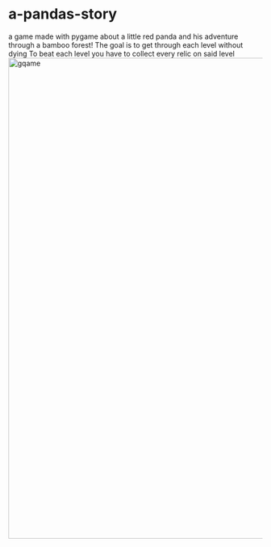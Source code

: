 # a-pandas-story
a game made with pygame about a little red panda and his adventure through a bamboo forest!
The goal is to get through each level without dying 
To beat each level you have to collect every relic on said level
<img width="952" alt="gqame" src="https://github.com/johm01/a-pandas-story/assets/97820338/35c4196f-7c05-4d7f-a35b-1a132ec6c5ea">


